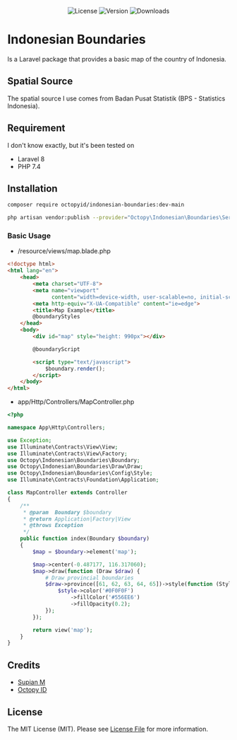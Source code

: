 <p align="center">
    <img src="https://img.shields.io/packagist/l/octopyid/indonesian-boundaries.svg?style=for-the-badge" alt="License">
    <img src="https://img.shields.io/packagist/v/octopyid/indonesian-boundaries.svg?style=for-the-badge" alt="Version">
    <img src="https://img.shields.io/packagist/dt/octopyid/indonesian-boundaries.svg?style=for-the-badge" alt="Downloads">
</p>

# Indonesian Boundaries

Is a Laravel package that provides a basic map of the country of Indonesia.

## Spatial Source

The spatial source I use comes from Badan Pusat Statistik (BPS - Statistics Indonesia).

## Requirement

I don't know exactly, but it's been tested on

- Laravel 8
- PHP 7.4

## Installation

```bash
composer require octopyid/indonesian-boundaries:dev-main

php artisan vendor:publish --provider="Octopy\Indonesian\Boundaries\ServiceProvider"
```

### Basic Usage

- /resource/views/map.blade.php

```html
<!doctype html>
<html lang="en">
    <head>
        <meta charset="UTF-8">
        <meta name="viewport"
              content="width=device-width, user-scalable=no, initial-scale=1.0, maximum-scale=1.0, minimum-scale=1.0">
        <meta http-equiv="X-UA-Compatible" content="ie=edge">
        <title>Map Example</title>
        @boundaryStyles
    </head>
    <body>
        <div id="map" style="height: 990px"></div>

        @boundaryScript

        <script type="text/javascript">
            $boundary.render();
        </script>
    </body>
</html>

```

- app/Http/Controllers/MapController.php

```php
<?php

namespace App\Http\Controllers;

use Exception;
use Illuminate\Contracts\View\View;
use Illuminate\Contracts\View\Factory;
use Octopy\Indonesian\Boundaries\Boundary;
use Octopy\Indonesian\Boundaries\Draw\Draw;
use Octopy\Indonesian\Boundaries\Config\Style;
use Illuminate\Contracts\Foundation\Application;

class MapController extends Controller
{
    /**
     * @param  Boundary $boundary
     * @return Application|Factory|View
     * @throws Exception
     */
    public function index(Boundary $boundary)
    {
        $map = $boundary->element('map');

        $map->center(-0.487177, 116.317060);
        $map->draw(function (Draw $draw) {
            # Draw provincial boundaries
            $draw->province([61, 62, 63, 64, 65])->style(function (Style $style) {
                $style->color('#0F0F0F')
                    ->fillColor('#556EE6')
                    ->fillOpacity(0.2);
            });
        });

        return view('map');
    }
}
```

## Credits

- [Supian M](https://github.com/SupianIDz)
- [Octopy ID](https://github.com/OctopyID)

## License

The MIT License (MIT). Please see [License File](https://github.com/SupianIDz/LaraPersonate/blob/master/LICENSE) for
more information.